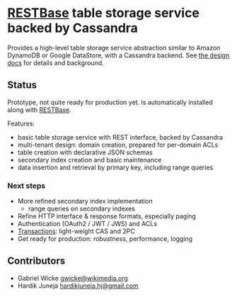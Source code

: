 # [RESTBase](https://github.com/gwicke/restbase) table storage service backed by Cassandra 

Provides a high-level table storage service abstraction similar to Amazon
DynamoDB or Google DataStore, with a Cassandra backend. See [the design
docs](https://github.com/gwicke/restbase-cassandra/tree/master/doc) for
details and background.
  
## Status
Prototype, not quite ready for production yet. Is automatically installed
along with [RESTBase](https://github.com/gwicke/restbase).

Features:
- basic table storage service with REST interface, backed by Cassandra
- multi-tenant design: domain creation, prepared for per-domain ACLs
- table creation with declarative JSON schemas
- secondary index creation and basic maintenance
- data insertion and retrieval by primary key, including range queries

### Next steps
- More refined secondary index implementation
    - range queries on secondary indexes
- Refine HTTP interface & response formats, especially paging
- Authentication (OAuth2 / JWT / JWS) and ACLs
- [Transactions](https://github.com/gwicke/restbase-cassandra/blob/master/doc/Transactions.md): light-weight CAS and 2PC
- Get ready for production: robustness, performance, logging

## Contributors
* Gabriel Wicke <gwicke@wikimedia.org>
* Hardik Juneja <hardikjuneja.hj@gmail.com>
